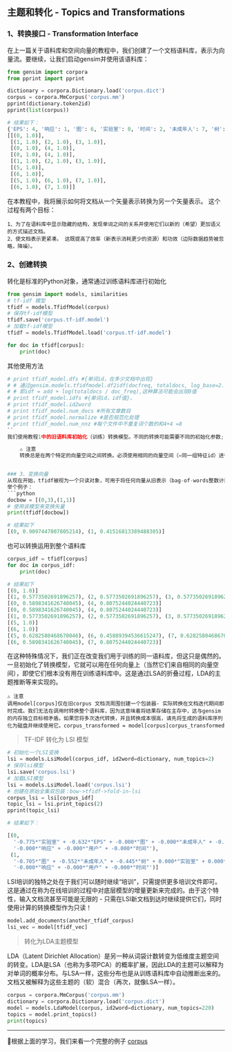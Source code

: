 ## 主题和转化 - Topics and Transformations

### 1、转换接口 - Transformation Interface
在上一篇关于语料库和空间向量的教程中，我们创建了一个文档语料库，表示为向量流。要继续，让我们启动gensim并使用该语料库：
```python
from gensim import corpora
from pprint import pprint

dictionary = corpora.Dictionary.load('corpus.dict')
corpus = corpora.MmCorpus('corpus.mm')
pprint(dictionary.token2id)
pprint(list(corpus))

# 结果如下：
{'EPS': 4, '响应': 1, '图': 6, '实验室': 0, '时间': 2, '未成年人': 7, '树': 5, '用户': 3}
[[(0, 1.0)],
 [(1, 1.0), (2, 1.0), (3, 1.0)],
 [(0, 1.0), (4, 1.0)],
 [(0, 1.0), (4, 1.0)],
 [(1, 1.0), (2, 1.0), (3, 1.0)],
 [(5, 1.0)],
 [(6, 1.0)],
 [(5, 1.0), (6, 1.0), (7, 1.0)],
 [(6, 1.0), (7, 1.0)]]
```
在本教程中，我将展示如何将文档从一个矢量表示转换为另一个矢量表示。 这个过程有两个目标：

    1、为了在语料库中显示隐藏的结构，发现单词之间的关系并使用它们以新的（希望）更加语义的方式描述文档。
    2、使文档表示更紧凑。 这既提高了效率（新表示消耗更少的资源）和功效（边际数据趋势被忽略，降噪）。

### 2、创建转换
转化是标准的Python对象，通常通过训练语料库进行初始化
```python
from gensim import models, similarities
# tf-idf 模型
tfidf = models.TfidfModel(corpus)
# 保存tf-idf模型
tfidf.save('corpus.tf-idf.model')
# 加载tf-idf模型
tfidf = models.TfidfModel.load('corpus.tf-idf.model')

for doc in tfidf[corpus]:
    print(doc)
```
其他使用方法
```python
# print tfidf_model.dfs #{单词id，在多少文档中出现}
# # 通过gensim.models.tfidfmodel.df2idf(docfreq, totaldocs, log_base=2.0, add=0.0)方法计算idf值
# # 即idf = add + log(totaldocs / doc_freq),这种算法可能会出现0值
# print tfidf_model.idfs #{单词id，idf值}，
# print tfidf_model.id2word
# print tfidf_model.num_docs #所有文章数目
# print tfidf_model.normalize #是否规范化处理
# print tfidf_model.num_nnz #每个文件中不重复词个数的和4+4 =8
``
我们使用教程1中的旧语料库初始化（训练）转换模型。不同的转换可能需要不同的初始化参数; 在TfIdf的情况下，“训练”仅包括通过提供的语料库一次并计算其所有特征的文档频率。训练其他模型，例如潜在语义分析或潜在Dirichlet分配，涉及更多，因此需要更多时间。

    ⚠️ 注意
    转换总是在两个特定的向量空间之间转换。必须使用相同的向量空间（=同一组特征id）进行训练以及后续的向量转换。无法使用相同的输入要素空间，例如应用不同的字符串预处理，使用不同的特征ID，或使用预期为TfIdf向量的词袋输入向量，将导致转换调用期间的特征不匹配，从而导致垃圾中的任何一个输出和/或运行时异常。


### 3、变换向量
从现在开始，tfidf被视为一个只读对象，可用于将任何向量从旧表示（bag-of-words整数计数）转换为新表示（TfIdf实值权重）：  
举个例子：
```python
docbow = [(0,3),(1,1)]
# 使用该模型来变换矢量
print(tfidf[docbow])

# 结果如下
[(0, 0.9097447007805214), (1, 0.41516813389488305)]
```
也可以转换运用到整个语料库
```python
corpus_idf = tfidf[corpus]
for doc in corpus_idf:
    print(doc)

# 结果如下
[(0, 1.0)]
[(1, 0.5773502691896257), (2, 0.5773502691896257), (3, 0.5773502691896257)]
[(0, 0.5898341626740045), (4, 0.8075244024440723)]
[(0, 0.5898341626740045), (4, 0.8075244024440723)]
[(1, 0.5773502691896257), (2, 0.5773502691896257), (3, 0.5773502691896257)]
[(5, 1.0)]
[(6, 1.0)]
[(5, 0.6282580468670046), (6, 0.45889394536615247), (7, 0.6282580468670046)]
[(6, 0.5898341626740045), (7, 0.8075244024440723)]
```
在这种特殊情况下，我们正在改变我们用于训练的同一语料库，但这只是偶然的。一旦初始化了转换模型，它就可以用在任何向量上（当然它们来自相同的向量空间），即使它们根本没有用在训练语料库中。这是通过LSA的折叠过程，LDA的主题推断等来实现的。

    ⚠️ 注意
    调用model[corpus]仅在旧corpus 文档流周围创建一个包装器- 实际转换在文档迭代期间即时完成。我们无法在调用时转换整个语料库，因为这意味着将结果存储在主存中，这与gensim的内存独立目标相矛盾。如果您将多次迭代转换，并且转换成本很高，请先将生成的语料库序列化为磁盘并继续使用它。corpus_transformed = model[corpus]corpus_transformed

> TF-IDF 转化为 LSI 模型

```python
# 初始化一个LSI变换
lsi = models.LsiModel(corpus_idf, id2word=dictionary, num_topics=2)
# 保存lsi模型
lsi.save('corpus.lsi')
# 加载LSI模型
lsi = models.LsiModel.load('corpus.lsi')
# 创建在原始全集双包装：bow->tfidf->fold-in-lsi
corpus_lsi = lsi[corpus_idf]
topic_lsi = lsi.print_topics(2)
pprint(topic_lsi)

# 结果如下：

[(0,
  '-0.775*"实验室" + -0.632*"EPS" + -0.000*"图" + -0.000*"未成年人" + -0.000*"树" + '
  '-0.000*"响应" + -0.000*"用户" + -0.000*"时间"'),
 (1,
  '-0.705*"图" + -0.552*"未成年人" + -0.445*"树" + 0.000*"实验室" + 0.000*"EPS" + '
  '-0.000*"响应" + -0.000*"用户" + -0.000*"时间"')]
```

LSI培训的独特之处在于我们可以随时继续“培训”，只需提供更多培训文件即可。这是通过在称为在线培训的过程中对底层模型的增量更新来完成的。由于这个特性，输入文档流甚至可能是无限的 - 只需在LSI新文档到达时继续提供它们，同时使用计算的转换模型作为只读！
```python
model.add_documents(another_tfidf_corpus)
lsi_vec = model[tfidf_vec]
```

> 转化为LDA主题模型

LDA（Latent Dirichlet Allocation）是另一种从词袋计数转变为低维度主题空间的转变。LDA是LSA（也称为多项PCA）的概率扩展，因此LDA的主题可以解释为对单词的概率分布。与LSA一样，这些分布也是从训练语料库中自动推断出来的。文档又被解释为这些主题的（软）混合（再次，就像LSA一样）。
```python
corpus = corpora.MmCorpus('corpus.mm')
dictionary = corpora.Dictionary.load('corpus.dict')
model = models.LdaModel(corpus, id2word=dictionary, num_topics=220)
topics = model.print_topics()
print(topics)
```

---

根据上面的学习，我们来看一个完整的例子
[corpus](./corpus.py)